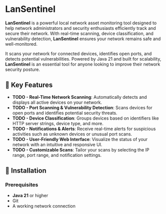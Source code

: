 # LanSentinel

**LanSentinel** is a powerful local network asset monitoring tool designed to help network administrators and security enthusiasts efficiently track and secure their network. With real-time scanning, device classification, and vulnerability detection, **LanSentinel** ensures your network remains safe and well-monitored.

It scans your network for connected devices, identifies open ports, and detects potential vulnerabilities. Powered by Java 21 and built for scalability, **LanSentinel** is an essential tool for anyone looking to improve their network security posture.

## 🚀 Key Features

- **TODO - Real-Time Network Scanning**: Automatically detects and displays all active devices on your network.
- **TODO - Port Scanning & Vulnerability Detection**: Scans devices for open ports and identifies potential security threats.
- **TODO - Device Classification**: Groups devices based on identifiers like HTTP server strings, device type, and more.
- **TODO - Notifications & Alerts**: Receive real-time alerts for suspicious activities such as unknown devices or unusual port scans.
- **TODO - User-Friendly Web Interface**: Visualize the status of your network with an intuitive and responsive UI.
- **TODO - Customizable Scans**: Tailor your scans by selecting the IP range, port range, and notification settings.

## 🔧 Installation

### Prerequisites

- **Java 21** or higher
- Git
- A working network connection